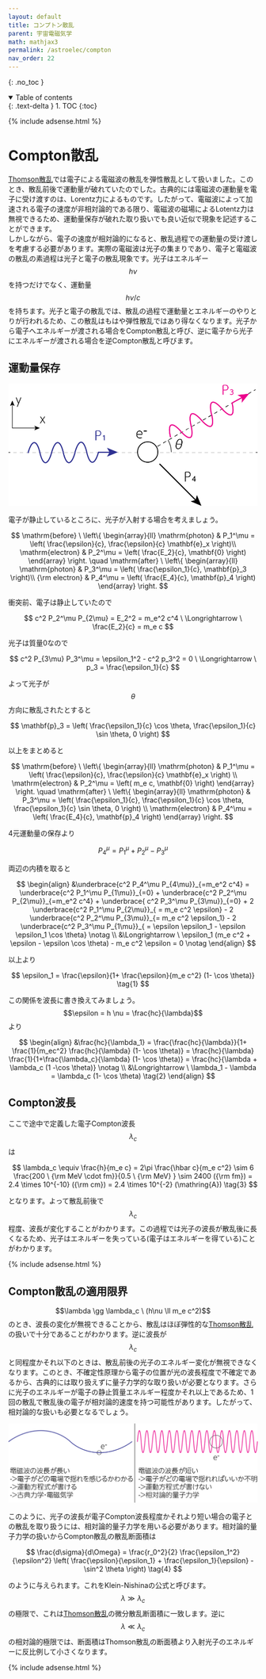 ```yaml
---
layout: default
title: コンプトン散乱
parent: 宇宙電磁気学
math: mathjax3
permalink: /astroelec/compton
nav_order: 22
---
```


{: .no_toc }

<details open markdown="block">
  <summary>
    Table of contents
  </summary>
  {: .text-delta }
1. TOC
{:toc}
</details>

{% include adsense.html %}

# Compton散乱

[Thomson散乱](/astroelec/thomson)では電子による電磁波の散乱を弾性散乱として扱いました。このとき、散乱前後で運動量が破れていたのでした。古典的には電磁波の運動量を電子に受け渡すのは、Lorentz力によるものです。したがって、電磁波によって加速される電子の速度が非相対論的である限り、電磁波の磁場によるLotentz力は無視できるため、運動量保存が破れた取り扱いでも良い近似で現象を記述することができます。  
しかしながら、電子の速度が相対論的になると、散乱過程での運動量の受け渡しを考慮する必要があります。実際の電磁波は光子の集まりであり、電子と電磁波の散乱の素過程は光子と電子の散乱現象です。光子はエネルギー$$h\nu$$を持つだけでなく、運動量$$h\nu/c$$を持ちます。光子と電子の散乱では、散乱の過程で運動量とエネルギーのやりとりが行われるため、この散乱はもはや弾性散乱ではあり得なくなります。光子から電子へエネルギーが渡される場合をCompton散乱と呼び、逆に電子から光子にエネルギーが渡される場合を逆Compton散乱と呼びます。

## 運動量保存

![Compton散乱の問題設定](/assets/images/astroelec/compton_01.png)

電子が静止しているところに、光子が入射する場合を考えましょう。

$$
\mathrm{before} \ \left\{ \begin{array}{ll}
\mathrm{photon} & P_1^\mu 
= \left( \frac{\epsilon}{c}, \frac{\epsilon}{c} \mathbf{e}_x \right)\\
\mathrm{electron} &  P_2^\mu 
= \left( \frac{E_2}{c}, \mathbf{0} \right)
\end{array} \right. 
\quad 
\mathrm{after} \ \left\{ \begin{array}{ll}
\mathrm{photon} & P_3^\mu 
= \left( \frac{\epsilon_1}{c}, \mathbf{p}_3 \right)\\
{\rm electron} &  P_4^\mu 
= \left( \frac{E_4}{c}, \mathbf{p}_4 \right)
\end{array} \right.
$$

衝突前、電子は静止していたので

$$
c^2 P_2^\mu P_{2\mu} 
= E_2^2
= m_e^2 c^4 \ \Longrightarrow \
\frac{E_2}{c} 
= m_e c 
$$

光子は質量0なので

$$
c^2 P_{3\mu} P_3^\mu 
= \epsilon_1^2 - c^2 p_3^2 
= 0 \ \Longrightarrow \ 
p_3 
= \frac{\epsilon_1}{c}
$$

よって光子が$$\theta$$方向に散乱されたとすると

$$
\mathbf{p}_3 
= \left( \frac{\epsilon_1}{c} \cos \theta, \frac{\epsilon_1}{c} \sin \theta, 0 \right)
$$

以上をまとめると

$$
\mathrm{before} \ \left\{ \begin{array}{ll}
\mathrm{photon} & P_1^\mu 
= \left( \frac{\epsilon}{c}, \frac{\epsilon}{c} \mathbf{e}_x \right) \\
\mathrm{electron} &  P_2^\mu 
= \left( m_e c, \mathbf{0} \right)
\end{array} \right. \quad
\mathrm{after} \ \left\{ \begin{array}{ll}
\mathrm{photon} & P_3^\mu 
= \left( \frac{\epsilon_1}{c}, \frac{\epsilon_1}{c} \cos \theta, \frac{\epsilon_1}{c} \sin \theta, 0 \right) \\
\mathrm{electron} & P_4^\mu 
= \left( \frac{E_4}{c}, \mathbf{p}_4 \right)
\end{array} \right.
$$

4元運動量の保存より

$$
P_4^\mu 
= P_1^\mu + P_2^\mu - P_3^\mu
$$

両辺の内積を取ると

$$
\begin{align}
&\underbrace{c^2 P_4^\mu P_{4\mu}}_{=m_e^2 c^4} 
= \underbrace{c^2 P_1^\mu P_{1\mu}}_{=0} + \underbrace{c^2 P_2^\mu P_{2\mu}}_{=m_e^2 c^4} + \underbrace{ c^2 P_3^\mu P_{3\mu}}_{=0} + 2 \underbrace{c^2 P_1^\mu P_{2\mu}}_{ = m_e c^2 \epsilon} - 2 \underbrace{c^2 P_2^\mu P_{3\mu}}_{= m_e c^2 \epsilon_1} - 2 \underbrace{c^2 P_3^\mu P_{1\mu}}_{ = \epsilon \epsilon_1 - \epsilon \epsilon_1 \cos \theta} \notag \\
&\Longrightarrow \ 
\epsilon_1 (m_e c^2  + \epsilon - \epsilon \cos \theta) - m_e c^2 \epsilon 
= 0 \notag
\end{align}
$$

以上より

$$
\epsilon_1 
 = \frac{\epsilon}{1+ \frac{\epsilon}{m_e c^2} (1- \cos \theta)} \tag{1}
$$

この関係を波長に書き換えてみましょう。$$\epsilon = h \nu = \frac{hc}{\lambda}$$より

$$
\begin{align}
&\frac{hc}{\lambda_1} 
= \frac{\frac{hc}{\lambda}}{1+ \frac{1}{m_ec^2} \frac{hc}{\lambda} (1- \cos \theta)} 
= \frac{hc}{\lambda} \frac{1}{1+\frac{\lambda_c}{\lambda} (1- \cos \theta)} 
= \frac{hc}{\lambda + \lambda_c (1 -\cos \theta)} \notag \\
&\Longrightarrow \ \lambda_1 - \lambda 
= \lambda_c (1- \cos \theta) \tag{2}
\end{align}
$$

## Compton波長

ここで途中で定義した電子Compton波長$$\lambda_c$$は

$$
\lambda_c \equiv \frac{h}{m_e c} 
= 2\pi \frac{\hbar c}{m_e c^2} 
\sim 6 \frac{200 \ {\rm MeV \cdot fm}}{0.5 \ {\rm MeV} } 
\sim 2400 ({\rm fm}) 
= 2.4 \times 10^{-10} ({\rm cm}) 
= 2.4 \times 10^{-2} (\mathring{A}) \tag{3}
$$

となります。よって散乱前後で$$\lambda_c$$程度、波長が変化することがわかります。この過程では光子の波長が散乱後に長くなるため、光子はエネルギーを失っている(電子はエネルギーを得ている)ことがわかります。  

{% include adsense.html %}

## Compton散乱の適用限界

$$\lambda \gg \lambda_c \ (h\nu \ll m_e c^2)$$のとき、波長の変化が無視できることから、散乱はほぼ弾性的な[Thomson散乱](/astroelec/thomson.md)の扱いで十分であることがわかります。逆に波長が$$\lambda_c$$と同程度かそれ以下のときは、散乱前後の光子のエネルギー変化が無視できなくなります。このとき、不確定性原理から電子の位置が光の波長程度で不確定であるから、古典的には取り扱えずに量子力学的な取り扱いが必要となります。さらに光子のエネルギーが電子の静止質量エネルギー程度かそれ以上であるため、1回の散乱で散乱後の電子が相対論的速度を持つ可能性があります。したがって、相対論的な扱いも必要となるでしょう。  

![古典の取り扱いで十分な場合とそうでない場合](/assets/images/astroelec/compton_02.png)

このように、光子の波長が電子Compton波長程度かそれより短い場合の電子との散乱を取り扱うには、相対論的量子力学を用いる必要があります。相対論的量子力学の扱いからCompton散乱の散乱断面積は

$$
\frac{d\sigma}{d\Omega} 
= \frac{r_0^2}{2} \frac{\epsilon_1^2}{\epsilon^2} \left( \frac{\epsilon}{\epsilon_1} + \frac{\epsilon_1}{\epsilon} - \sin^2 \theta \right) \tag{4}
$$

のように与えられます。これをKlein-Nishinaの公式と呼びます。$$\lambda \gg \lambda_c$$の極限で、これは[Thomson散乱](/astroelec/thomson)の微分散乱断面積に一致します。逆に$$\lambda \ll \lambda_c$$の相対論的極限では、断面積はThomson散乱の断面積より入射光子のエネルギーに反比例して小さくなります。

{% include adsense.html %}
